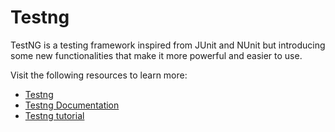 # Testng

TestNG is a testing framework inspired from JUnit and NUnit but introducing some new functionalities that make it more powerful and easier to use.

Visit the following resources to learn more:

- [Testng](https://testng.org)
- [Testng Documentation](https://testng.org/doc/documentation-main.html)
- [Testng tutorial](https://www.guru99.com/all-about-testng-and-selenium.html)